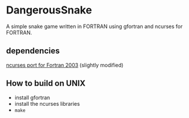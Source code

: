 # DangerousSnake
A simple snake game written in FORTRAN using gfortran and ncurses for FORTRAN.

## dependencies
[ncurses port for Fortran 2003][1] (slightly modified)

## How to build on UNIX
- install gfortran
- install the ncurses libraries
- `make`

[1]: http://www.urbanjost.altervista.org/LIBRARY/libscreen/ncurses/pdsrc/ncurses_from_Fortran.html
